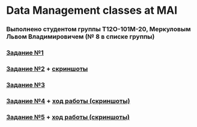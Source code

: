 # Data Management classes at MAI
### Выполнено студентом группы Т12О-101М-20, Меркуловым Львом Владимировичем (№ 8 в списке группы)
### [Задание №1](https://github.com/Dermogod/data_management-MAI/blob/master/hw_1.sql) 
### [Задание №2](https://github.com/Dermogod/data_management-MAI/blob/master/hw_2.sql) + [скриншоты](https://github.com/Dermogod/data_management-MAI/blob/master/hw_2_screenshots.pdf)
### [Задание №3](https://github.com/Dermogod/data_management-MAI/blob/master/hw_3.sql)
### [Задание №4](https://github.com/Dermogod/data_management-MAI/blob/master/hw_4.sql) + [ход работы (скриншоты)](https://github.com/Dermogod/data_management-MAI/blob/master/hw_4_screenshots.md)
### [Задание №5](https://github.com/Dermogod/data_management_mai/blob/master/hw_5.js) + [ход работы (скриншоты)](https://github.com/Dermogod/data_management_mai/blob/master/hw_5_screenshots.md)
